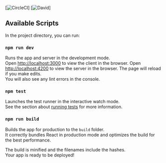 [![CircleCI](https://circleci.com/gh/evscott/Rambl.svg?style=svg)]
[![David](https://david-dm.org/evscott/rambl.svg)] 


## Available Scripts

In the project directory, you can run:

### `npm run dev`

Runs the app and server in the development mode.<br>
Open [http://localhost:3000](http://localhost:3000) to view the client in the browser.
Open [http://localhost:4200](http://localhost:4200) to view the server in the browser.
The page will reload if you make edits.<br>
You will also see any lint errors in the console.

### `npm test`

Launches the test runner in the interactive watch mode.<br>
See the section about [running tests](https://facebook.github.io/create-react-app/docs/running-tests) for more information.

### `npm run build`

Builds the app for production to the `build` folder.<br>
It correctly bundles React in production mode and optimizes the build for the best performance.

The build is minified and the filenames include the hashes.<br>
Your app is ready to be deployed!

